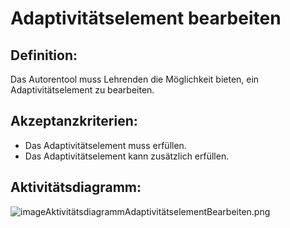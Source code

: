 # Adaptivitätselement bearbeiten

## Definition:

Das Autorentool muss Lehrenden die Möglichkeit bieten, ein Adaptivitätselement zu bearbeiten.

## Akzeptanzkriterien:

- Das Adaptivitätselement muss [](AWA9008.md)erfüllen.
- Das Adaptivitätselement kann zusätzlich [](AWA9009.md)erfüllen.

## Aktivitätsdiagramm:

![imageAktivitätsdiagrammAdaptivitätselementBearbeiten.png](imageAktivitätsdiagrammAdaptivitätselementBearbeiten.png)
